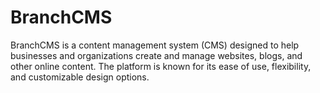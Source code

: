 # BranchCMS

BranchCMS is a content management system (CMS) designed to help businesses and organizations create and manage websites, blogs, and other online content. The platform is known for its ease of use, flexibility, and customizable design options.
